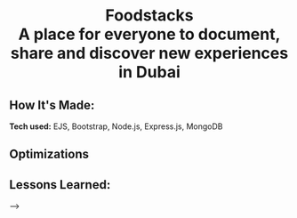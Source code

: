 
<h1 align="center">
<!--   <img src="foodstacks.png" width="224px"/><br/> -->
  Foodstacks <br>
  A place for everyone to document, share and discover new experiences in Dubai
</h1>
<!-- 
**Link to project:** https://github.com/molockss <br>
**Demo User** <br>
email: test123@test.com <br>
password: test123

<!-- ![image](https://user-images.githubusercontent.com/64442298/122502939-66be3c80-cfac-11eb-82cd-c5c07d2b3a5e.png) -->


## How It's Made:

**Tech used:** EJS, Bootstrap, Node.js, Express.js, MongoDB



## Optimizations


## Lessons Learned:
 -->



